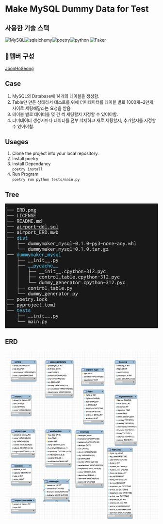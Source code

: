 # Make MySQL Dummy Data for Test

## 사용한 기술 스택
![MySQL](https://img.shields.io/badge/mysql-4479A1.svg?style=for-the-badge&logo=mysql&logoColor=white)![sqlalchemy](https://img.shields.io/badge/sqlalchemy-D71F00?style=for-the-badge&logo=sqlalchemy&logoColor=white)![poetry](https://img.shields.io/badge/poetry-60A5FA?style=for-the-badge&logo=poetry&logoColor=white)![python](https://img.shields.io/badge/python-1D9FD7?style=for-the-badge&logo=python&logoColor=white)
![Faker](https://img.shields.io/badge/Faker-3B66BC?style=for-the-badge&logo=&logoColor=white)
## 👤멤버 구성
[JoonHoSeong](https://github.com/JoonHoSeong)

## Case
1. MySQL의 Database에 14개의 테이블을 생성함.
2. Table만 만든 상태라서 테스트를 위해 더미데이터를 테이블 별로 1000개~2만개 사이로 세팅해달라는 요청을 받음
3. 테이블 별로 데이터를 몇 건 씩 세팅할지 지정할 수 있어야함.
4. 더미데이터 생성시마다 데이터를 전부 삭제하고 새로 세팅할지, 추가할지를 지정할 수 있어야함.

## Usages
1. Clone the project into your local repository.
2. Install poetry
3. Install Dependancy  
`
poetry install
`  
4. Run Program  
`
poetry run python tests/main.py
`  
## Tree
![title](https://github.com/JoonHoSeong/OZ_Backend_School_SideProject/blob/dev/dummyMaker_MYSQL/image/image.png)   


## ERD
![title](https://github.com/JoonHoSeong/OZ_Backend_School_SideProject/blob/dev/dummyMaker_MYSQL/image/ERD.png)   
